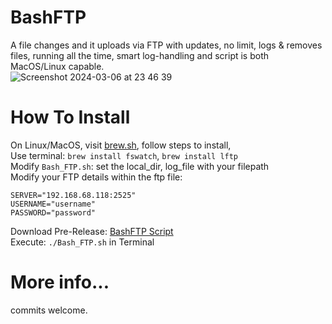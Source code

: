 # BashFTP
A file changes and it uploads via FTP with updates, no limit, logs & removes files, running all the time, smart log-handling and script is both MacOS/Linux capable.     
![Screenshot 2024-03-06 at 23 46 39](https://github.com/megasyntax/BashFTP/assets/102532457/900a41e1-7059-4549-b73c-daed893ef9e1)

  
# How To Install  
On Linux/MacOS, visit [brew.sh](https://brew.sh/), follow steps to install,    
Use terminal: ```brew install fswatch```, ```brew install lftp```  
Modify ```Bash_FTP.sh```: set the local_dir, log_file with your filepath  
Modify your FTP details within the ftp file:
```
SERVER="192.168.68.118:2525"   
USERNAME="username"  
PASSWORD="password"
```
Download Pre-Release: [BashFTP Script](https://github.com/megasyntax/BashFTP/blob/main/Bash_FTP.sh)  
Execute: ```./Bash_FTP.sh``` in Terminal  



  
# More info...  
commits welcome.
